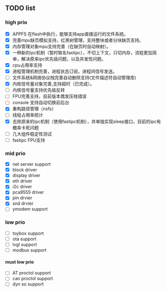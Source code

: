 

## TODO list
### high prio
* [x] APPFS 在flash中执行，能够支持app直接运行的文件系统。
* [x] 完善mpu缺页模拟支持，红黑树管理，支持整块或者分块缺页支持。
* [x] 内存管理对象mpu支持完善（在缺页时自动映射）。
* [x] 一种新的ipc机制（暂时取名fastipc），不切上下文，只切内存，流程更加简单，解决原来ipc优先级问题，以及并发性问题。
* [x] cpu占用率支持
* [x] 进程管理机制完善，进程状态订阅，进程间信号发送。
* [ ] 文件系统&网络协议栈完善自动删除支持(文件描述符自动管理库)
* [x] 内核信号量对象完善,支持超时（已完成）。
* [ ] 内核信号量支持优先级反转
* [ ] FPU完善支持，目前版本偶发压栈错误
* [ ] console 支持自动切换前后台
* [X] 重构路径管理（nsfs）
* [ ] 线程占用率统计
* [x] 去除原来的ipc机制（使用fastipc机制），并单独实现sleep接口，目前的ipc有概率卡死问题
* [ ] 几大组件稳定性测试
* [ ] fastipc FPU支持
### mid prio
* [x] net server support
* [x] block driver
* [x] display driver
* [x] eth driver
* [x] i2c driver
* [x] pca9555 driver
* [x] pin drvier
* [x] snd drvier
* [ ] ymodem support
### low prio
- [ ] toybox support
- [ ] ota support
- [ ] lvgl support
- [ ] modbus support

#### must low prio
- [ ] AT proctol support
- [ ] can proctol support
- [ ] dyn so support
